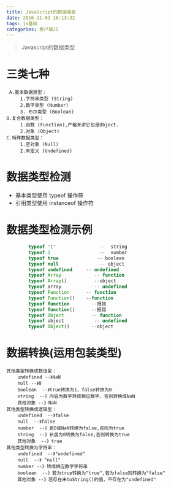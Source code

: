 ```yaml
---
title: JavaScript的数据类型
date: 2016-11-01 16:13:32
tags: js基础
categories: 客户端JS
---
```

>Javascript的数据类型

<!--more-->
# 三类七种
	 A.基本数据类型：
	     1.字符串类型 (String)
	     2.数字类型 (Number)
	     3. 布尔类型 (Boolean)
	B.复合数据类型：
	     1.函数 (Function),严格来讲它也是Object.
	     2.对象 (Object)
	C.特殊数据类型：
	     1.空对象 (Null)
	     2.未定义 (Undefined)

# 数据类型检测
- 基本类型使用 typeof 操作符
- 引用类型使用 instanceof 操作符 

# 数据类型检测示例
```javascript
        typeof "1"                --  string
        typeof 1                  --  number
        typeof true              -- boolean
        typeof null               -- object
        typeof undefined     -- undefined
        typeof Array            -- function
        typeof Array()          --object
        typeof array            -- undefined
        typeof Function      -- function
        typeof Function()    --function
        typeof function        --报错
        typeof function()      --报错
        typeof Object          -- function
        typeof object           -- undefined  
        typeof Object()        --object
```
# 数据转换(运用包装类型)
	其他类型转换成数值型：
	    undefined --》NaN
	    null --》0
	    boolean  --》true转换为1，false转换为0 
	    string  --》内容为数字转成相应数字，否则转换成NaN
	    其他对象 --》NaN
	其他类型转换成逻辑型：
	    undefined  --》false
	    null  --》false
	    number  --》若0或NaN转换为false,否则为true
	    string  --》长度为0转换为false,否则转换为true
	    其他对象  --》true
	其他类型转换为字符串：
	    undefined  --》"undefined"
	    null  --》 "null"
	    number --》转成相应数字字符串
	    boolean  --》若为true转换为"true",若为false则转换为"false"
	    其他对象 --》若存在未toString()的值，不存在为"undefined"